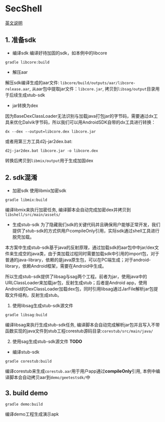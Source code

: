 # SecShell

[英文说明](README.md "英文")

## 1. 准备sdk

- 编译sdk
编译好待加固的sdk，如本例中的libcore

```
gradle libcore:build
```

- 解压aar

解压sdk编译生成的aar文件: `libcore/build/outputs/aar/libcore-release.aar`, 从aar包中提取jar文件：`libcore.jar`, 拷贝到`libsag/output`目录用于后续生成stub-sdk

- jar转换为dex

因为BaseDexClassLoader无法识别与加载java打包jar的字节码，需要通过dx工具来优化Dalvik字节码，所以我们可以用AndroidSDK自带的dx工具进行转换：
```
dx --dex --output=libcore.dex libcore.jar
```
或者用第三方工具d2j-jar2dex.bat:
```
d2j-jar2dex.bat libcore.jar -o libcore.dex
```
转换后拷贝到`libmix/output`用于生成加固dex

## 2. sdk混淆

- 加密sdk
 使用libmix加密sdk

```
gradle libmix:build
```
编译libmix来执行加密任务, 编译脚本会自动完成加密dex并拷贝到`libshell/src/main/assets/`


- 生成stub-sdk
为了隐藏我们sdk的关键代码并且确保用户能够正常开发，我们提供了stub-sdk的方式供用户compileOnly引用，实际sdk通过shell工具进行脱壳加载。

本方案中生成stub-sdk基于java的反射原理，通过加载sdk的aar包中中jar/dex文件来生成空的java类，由于类加载过程同时需要加载sdk中引用的import包，对于普通的java-library，依赖的是java原生包，可以在PC端生成；对于android-library，依赖Android框架，需要在Android中生成。

所以生成stub-sdk提供了libsag与sag两个工程。前者为jar，使用java中的URLClassLoader来加载jar包，反射生成stub；后者是Android app，使用Android的DexClassLoader加载dex包，同时引用libsag通过JarFile解析jar包提取文件结构，反射生成stub。

1. 使用libsag生成stub-sdk源文件
```
gradle libsag:build
```
编译libsag来执行生成stub-sdk任务, 编译脚本会自动完成解析jar包并且写入不带函数实现的java文件到stub工程corestub源码目录:`corestub/src/main/java/`

2. 使用sag生成stub-sdk源文件
**TODO**

- 编译stub-sdk

```
gradle corestub:build
```
编译corestub来生成`corestub.aar`用于用户app通过**compileOnly**引用, 本例中编译脚本会自动拷贝aar到`demo/geetestsdk/`中

## 3. build demo
```
gradle demo:build
```
编译demo工程生成演示apk
